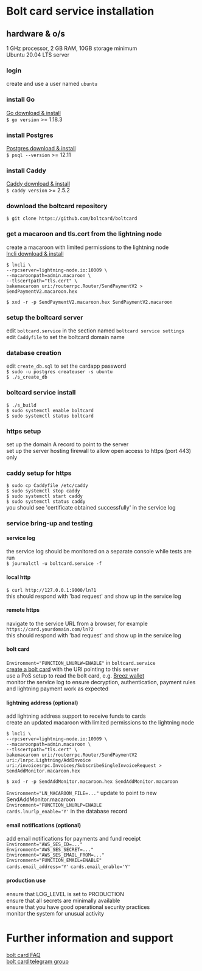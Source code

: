 # Bolt card service installation

## hardware & o/s

1 GHz processor, 2 GB RAM, 10GB storage minimum  
Ubuntu 20.04 LTS server

### login

create and use a user named `ubuntu`

### install Go

[Go download & install](https://go.dev/doc/install)  
`$ go version` >= 1.18.3

### install Postgres

[Postgres download & install](https://www.postgresql.org/download/linux/ubuntu/)  
`$ psql --version` >= 12.11

### install Caddy

[Caddy download & install](https://caddyserver.com/docs/install)  
`$ caddy version` >= 2.5.2

### download the boltcard repository

`$ git clone https://github.com/boltcard/boltcard`

### get a macaroon and tls.cert from the lightning node

create a macaroon with limited permissions to the lightning node  
[lncli download & install](https://github.com/lightningnetwork/lnd/blob/master/docs/INSTALL.md)
```
$ lncli \                                                    
--rpcserver=lightning-node.io:10009 \
--macaroonpath=admin.macaroon \
--tlscertpath="tls.cert" \
bakemacaroon uri:/routerrpc.Router/SendPaymentV2 > SendPaymentV2.macaroon.hex

$ xxd -r -p SendPaymentV2.macaroon.hex SendPaymentV2.macaroon
```

### setup the boltcard server
edit `boltcard.service` in the section named `boltcard service settings`  
edit `Caddyfile` to set the boltcard domain name  

### database creation
edit `create_db.sql` to set the cardapp password  
`$ sudo -u postgres createuser -s ubuntu`  
`$ ./s_create_db`  

### boltcard service install
`$ ./s_build`  
`$ sudo systemctl enable boltcard`  
`$ sudo systemctl status boltcard`

### https setup
set up the domain A record to point to the server  
set up the server hosting firewall to allow open access to https (port 443) only  

### caddy setup for https
`$ sudo cp Caddyfile /etc/caddy`  
`$ sudo systemctl stop caddy`  
`$ sudo systemctl start caddy`  
`$ sudo systemctl status caddy`  
you should see 'certificate obtained successfully' in the service log

### service bring-up and testing
#### service log
the service log should be monitored on a separate console while tests are run  
`$ journalctl -u boltcard.service -f`
#### local http
`$ curl http://127.0.0.1:9000/ln?1`  
this should respond with 'bad request' and show up in the service log  
#### remote https
navigate to the service URL from a browser, for example `https://card.yourdomain.com/ln?2`  
this should respond with 'bad request' and show up in the service log  
#### bolt card
`Environment="FUNCTION_LNURLW=ENABLE"` in `boltcard.service`  
[create a bolt card](CARD_ANDROID.md) with the URI pointing to this server  
use a PoS setup to read the bolt card, e.g. [Breez wallet](https://breez.technology/)   
monitor the service log to ensure decryption, authentication, payment rules and lightning payment work as expected  
#### lightning address (optional)
add lightning address support to receive funds to cards  
create an updated macaroon with limited permissions to the lightning node
```
$ lncli \
--rpcserver=lightning-node.io:10009 \
--macaroonpath=admin.macaroon \
--tlscertpath="tls.cert" \
bakemacaroon uri:/routerrpc.Router/SendPaymentV2 uri:/lnrpc.Lightning/AddInvoice uri:/invoicesrpc.Invoices/SubscribeSingleInvoiceRequest > SendAddMonitor.macaroon.hex

$ xxd -r -p SendAddMonitor.macaroon.hex SendAddMonitor.macaroon
```
`Environment="LN_MACAROON_FILE=..."` update to point to new SendAddMonitor.macaroon  
`Environment="FUNCTION_LNURLP=ENABLE`  
`cards.lnurlp_enable='Y'` in the database record  
#### email notifications (optional)
add email notifications for payments and fund receipt  
`Environment="AWS_SES_ID=..."`  
`Environment="AWS_SES_SECRET=..."`  
`Environment="AWS_SES_EMAIL_FROM=..."`  
`Environment="FUNCTION_EMAIL=ENABLE"`  
`cards.email_address='Y'` 
`cards.email_enable='Y'`
#### production use
ensure that LOG_LEVEL is set to PRODUCTION  
ensure that all secrets are minimally available  
ensure that you have good operational security practices  
monitor the system for unusual activity  

# Further information and support

[bolt card FAQ](FAQ.md)  
[bolt card telegram group](https://t.me/bolt_card)

